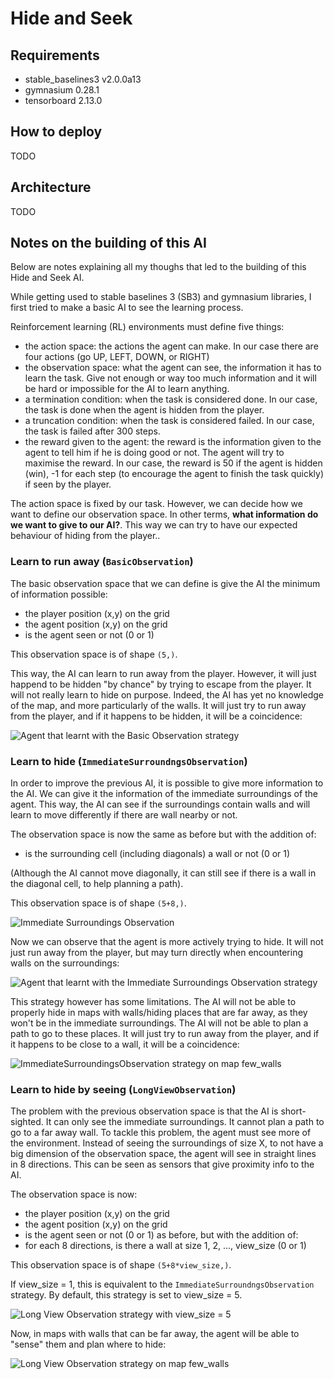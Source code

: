 # Hide and Seek

## Requirements
- stable_baselines3 v2.0.0a13
- gymnasium 0.28.1
- tensorboard 2.13.0

## How to deploy
TODO


## Architecture
TODO


## Notes on the building of this AI

Below are notes explaining all my thoughs that led to the building of this Hide and Seek AI.

While getting used to stable baselines 3 (SB3) and gymnasium libraries, I first tried to make a basic AI to see the learning process. 

Reinforcement learning (RL) environments must define five things:
- the action space: the actions the agent can make. In our case there are four actions (go UP, LEFT, DOWN, or RIGHT)
- the observation space: what the agent can see, the information it has to learn the task. Give not enough or way too much information and it will be hard or impossible for the AI to learn anything. 
- a termination condition: when the task is considered done. In our case, the task is done when the agent is hidden from the player.
- a truncation condition: when the task is considered failed. In our case, the task is failed after 300 steps.
- the reward given to the agent: the reward is the information given to the agent to tell him if he is doing good or not. The agent will try to maximise the reward. In our case, the reward is 50 if the agent is hidden (win), -1 for each step (to encourage the agent to finish the task quickly) if seen by the player.

The action space is fixed by our task. However, we can decide how we want to define our observation space. In other terms, **what information do we want to give to our AI?**. This way we can try to have our expected behaviour of hiding from the player..

### Learn to run away (`BasicObservation`)

The basic observation space that we can define is give the AI the minimum of information possible:
- the player position (x,y) on the grid
- the agent position (x,y) on the grid
- is the agent seen or not (0 or 1)

This observation space is of shape `(5,)`.

This way, the AI can learn to run away from the player. However, it will just happend to be hidden "by chance" by trying to escape from the player. It will not really learn to hide on purpose. Indeed, the AI has yet no knowledge of the map, and more particularly of the walls. It will just try to run away from the player, and if it happens to be hidden, it will be a coincidence:

<!-- GIF of AI with Basic Observation strategy -->
![Agent that learnt with the Basic Observation strategy](./media/BasicObservation.gif)


### Learn to hide (`ImmediateSurroundngsObservation`)
In order to improve the previous AI, it is possible to give more information to the AI. We can give it the information of the immediate surroundings of the agent. This way, the AI can see if the surroundings contain walls and will learn to move differently if there are wall nearby or not.

The observation space is now the same as before but with the addition of:
- is the surrounding cell (including diagonals) a wall or not (0 or 1)

(Although the AI cannot move diagonally, it can still see if there is a wall in the diagonal cell, to help planning a path).

This observation space is of shape `(5+8,)`.

<!-- Image of AI + observation space -->
![Immediate Surroundings Observation](./media/ImmediateSurroundingsObservation.png)

Now we can observe that the agent is more actively trying to hide. It will not just run away from the player, but may turn directly when encountering walls on the surroundings:

<!-- GIF of AI with Immediate Surroundings Observation strategy -->
![Agent that learnt with the Immediate Surroundings Observation strategy](./media/ImmediateSurroundingsObservation.gif)


This strategy however has some limitations. The AI will not be able to properly hide in maps with walls/hiding places that are far away, as they won't be in the immediate surroundings. The AI will not be able to plan a path to go to these places. It will just try to run away from the player, and if it happens to be close to a wall, it will be a coincidence:

<!-- GIF of AI with Immediate Surroundings Observation strategy on map few_walls-->

![ImmediateSurroundingsObservation strategy on map few_walls](./media/ImmediateSurroundingsObservation_few_walls.gif)


### Learn to hide by seeing (`LongViewObservation`)

The problem with the previous observation space is that the AI is short-sighted. It can only see the immediate surroundings. It cannot plan a path to go to a far away wall. To tackle this problem, the agent must see more of the environment. Instead of seeing the surroundings of size X, to not have a big dimension of the observation space, the agent will see in straight lines in 8 directions. This can be seen as sensors that give proximity info to the AI.

The observation space is now:
- the player position (x,y) on the grid
- the agent position (x,y) on the grid
- is the agent seen or not (0 or 1)
as before, but with the addition of:
- for each 8 directions, is there a wall at size 1, 2, ..., view_size (0 or 1)

This observation space is of shape `(5+8*view_size,)`.

If view_size = 1, this is equivalent to the `ImmediateSurroundngsObservation` strategy. By default, this strategy is set to view_size = 5.

<!-- Image of AI + observation space with view_size = 5 -->
![Long View Observation strategy with view_size = 5](./media/LongViewObservation_view_size5.png)

Now, in maps with walls that can be far away, the agent will be able to "sense" them and plan where to hide:

<!-- GIF of AI with Long View Observation strategy on map few_walls-->
![Long View Observation strategy on map few_walls](./media/LongViewObservation_few_walls.gif)